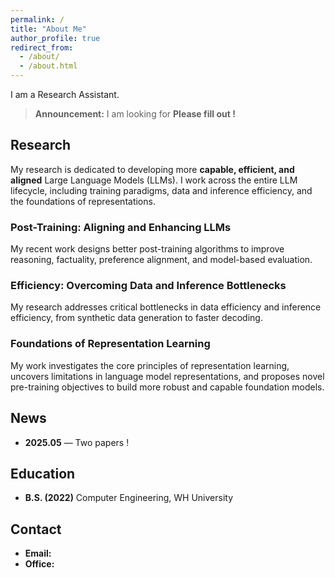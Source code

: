 ```yaml
---
permalink: /
title: "About Me"
author_profile: true
redirect_from: 
  - /about/
  - /about.html
---
```


I am a Research Assistant.

> **Announcement:** I am looking for **Please fill out !**

## Research

My research is dedicated to developing more **capable, efficient, and aligned** Large Language Models (LLMs). I work across the entire LLM lifecycle, including training paradigms, data and inference efficiency, and the foundations of representations.

### Post-Training: Aligning and Enhancing LLMs
My recent work designs better post-training algorithms to improve reasoning, factuality, preference alignment, and model-based evaluation.

### Efficiency: Overcoming Data and Inference Bottlenecks
My research addresses critical bottlenecks in data efficiency and inference efficiency, from synthetic data generation to faster decoding.

### Foundations of Representation Learning
My work investigates the core principles of representation learning, uncovers limitations in language model representations, and proposes novel pre-training objectives to build more robust and capable foundation models.

## News

- **2025.05** — Two papers !

## Education

- **B.S. (2022)** Computer Engineering, WH University  

## Contact

- **Email:**  
- **Office:**  
